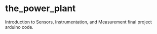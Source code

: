 # the_power_plant
Introduction to Sensors, Instrumentation, and Measurement final project arduino code.
